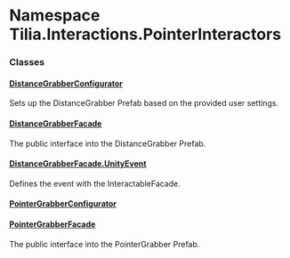 # Namespace Tilia.Interactions.PointerInteractors

### Classes

#### [DistanceGrabberConfigurator]

Sets up the DistanceGrabber Prefab based on the provided user settings.

#### [DistanceGrabberFacade]

The public interface into the DistanceGrabber Prefab.

#### [DistanceGrabberFacade.UnityEvent]

Defines the event with the InteractableFacade.

#### [PointerGrabberConfigurator]

#### [PointerGrabberFacade]

The public interface into the PointerGrabber Prefab.

[DistanceGrabberConfigurator]: DistanceGrabberConfigurator.md
[DistanceGrabberFacade]: DistanceGrabberFacade.md
[DistanceGrabberFacade.UnityEvent]: DistanceGrabberFacade.UnityEvent.md
[PointerGrabberConfigurator]: PointerGrabberConfigurator.md
[PointerGrabberFacade]: PointerGrabberFacade.md

